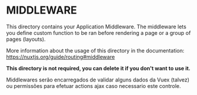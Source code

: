 # MIDDLEWARE

This directory contains your Application Middleware.
The middleware lets you define custom function to be ran before rendering a page or a group of pages (layouts).

More information about the usage of this directory in the documentation:
https://nuxtjs.org/guide/routing#middleware

**This directory is not required, you can delete it if you don't want to use it.**


Middlewares serão encarregados de validar alguns dados da Vuex (talvez) ou permissões para efetuar actions ajax caso necessario este controle.
